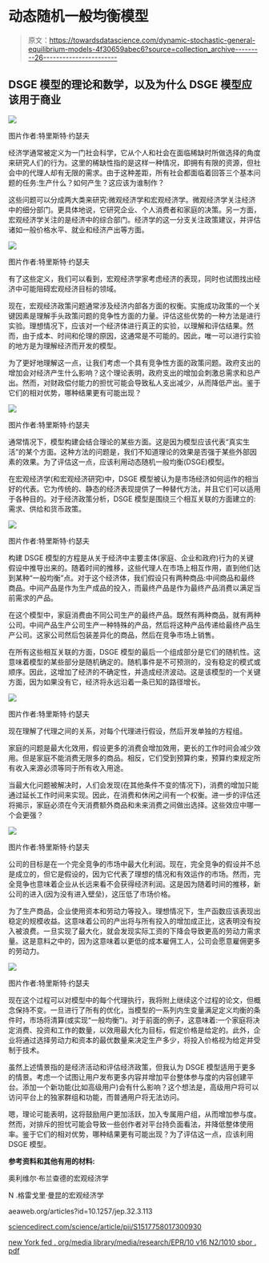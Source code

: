 # 动态随机一般均衡模型

> 原文：<https://towardsdatascience.com/dynamic-stochastic-general-equilibrium-models-4f30659abec6?source=collection_archive---------26----------------------->

## DSGE 模型的理论和数学，以及为什么 DSGE 模型应该用于商业

![](img/68f76ca5b5143d5835faffdafba0eb6b.png)

图片作者:特里斯特·约瑟夫

经济学通常被定义为一门社会科学，它从个人和社会在面临稀缺时所做选择的角度来研究人们的行为。这里的稀缺性指的是这样一种情况，即拥有有限的资源，但社会中的代理人却有无限的需求。由于这种差距，所有社会都面临着回答三个基本问题的任务:生产什么？如何产生？这应该为谁制作？

这些问题可以分成两大类来研究:微观经济学和宏观经济学。微观经济学关注经济中的细分部门。更具体地说，它研究企业、个人消费者和家庭的决策。另一方面，宏观经济学关注的是经济中的综合部门。经济学的这一分支关注政策建议，并评估诸如一般价格水平、就业和经济产出等方面。

![](img/6460359b62c9033adb4f502d7d958048.png)

图片作者:特里斯特·约瑟夫

有了这些定义，我们可以看到，宏观经济学家考虑经济的表现，同时也试图找出经济中可能阻碍宏观经济目标的领域。

现在，宏观经济政策问题通常涉及经济内部各方面的权衡。实施成功政策的一个关键因素是理解手头政策问题的竞争性方面的力量。评估这些优势的一种方法是进行实验。理想情况下，应该对一个经济体进行真正的实验，以理解和评估结果。然而，由于成本、时间和伦理的原因，这通常是不可能的。因此，唯一可以进行实验的地方是为理解经济而开发的模型。

为了更好地理解这一点，让我们考虑一个具有竞争性方面的政策问题。政府支出的增加会对经济产生什么影响？这个理论表明，政府支出的增加会刺激总需求和总产出。然而，对财政偿付能力的担忧可能会导致私人支出减少，从而降低产出。鉴于它们的相对优势，哪种结果更有可能出现？

![](img/f4f9316c41131822c309f53762e4d616.png)

图片作者:特里斯特·约瑟夫

通常情况下，模型构建会结合理论的某些方面。这是因为模型应该代表“真实生活”的某个方面。这种方法的问题是，我们不知道理论的效果是否强于某些外部因素的效果。为了评估这一点，应该利用动态随机一般均衡(DSGE)模型。

在宏观经济学(和宏观经济研究)中，DSGE 模型被认为是市场经济如何运作的相当好的代表。它为传统的、静态的经济表现提供了一种替代方法，并且它们可以适用于各种目的。对于经济政策分析，DSGE 模型是围绕三个相互关联的方面建立的:需求、供给和货币政策。

![](img/e708790f51bea9b9a05c1ec3998b7696.png)

图片作者:特里斯特·约瑟夫

构建 DSGE 模型的方程是从关于经济中主要主体(家庭、企业和政府)行为的关键假设中推导出来的。随着时间的推移，这些代理人在市场上相互作用，直到他们达到某种“一般均衡”点。对于这个经济体，我们假设只有两种商品:中间商品和最终商品。中间产品是作为生产成品的投入，而最终产品是作为最终产品消费以满足当前需求的产品。

在这个模型中，家庭消费由不同公司生产的最终产品。既然有两种商品，就有两种公司。中间产品生产公司生产一种特殊的产品，然后将这种产品传递给最终产品生产公司。这家公司然后包装差异化的商品，然后在竞争市场上销售。

在所有这些相互关联的方面，DSGE 模型的最后一个组成部分是它们的随机性。这意味着模型的某些部分是随机确定的。随机事件是不可预测的，没有稳定的模式或顺序。因此，这增加了经济的不确定性，并造成经济波动。这是该模型的一个关键方面，因为如果没有它，经济将永远沿着一条已知的路径增长。

![](img/7920259861089fb91fca878ce18089f9.png)

图片作者:特里斯特·约瑟夫

现在理解了代理之间的关系，对每个代理进行假设，然后开发单独的方程组。

家庭的问题是最大化效用，假设更多的消费会增加效用，更长的工作时间会减少效用。但是家庭不能消费无限多的商品。相反，它们受到预算约束，预算约束规定所有收入来源必须等同于所有收入用途。

当最大化问题被解决时，人们会发现(在其他条件不变的情况下)，消费的增加只能通过延长工作时间来实现。因此，在消费和休闲之间有一个权衡。进一步的评估还将揭示，家庭必须在今天消费额外商品和未来消费之间做出选择。这些效应中哪一个会更强？

![](img/75ec9f0f9fca2432a29a3d93bbde7b14.png)

图片作者:特里斯特·约瑟夫

公司的目标是在一个完全竞争的市场中最大化利润。现在，完全竞争的假设并不总是成立的，但它是假设的，因为它代表了理想的情况和有效运作的市场。然而，完全竞争也意味着企业从长远来看不会获得经济利润。这是因为随着时间的推移，新公司的进入(因为没有进入壁垒)，这压低了市场价格。

为了生产商品，企业使用资本和劳动力等投入。理想情况下，生产函数应该表现出稳定的规模收益。这意味着公司的产出将与所有投入的增加成正比，这表明没有投入被浪费。一旦实现了最大化，就会发现实际工资的下降会导致更高的劳动力需求量。这是意料之中的，因为这意味着以更低的成本雇佣工人，公司会愿意雇佣更多的劳动力。

![](img/fcfd521d4fd015ec2226896f5a5ad394.png)

图片作者:特里斯特·约瑟夫

现在这个过程可以对模型中的每个代理执行，我将附上继续这个过程的论文，但概念保持不变。一旦进行了所有的优化，当模型的一系列内生变量满足定义均衡的条件时，市场将清算(或实现“一般均衡”)。对于前面的例子，这意味着:一个家庭将决定消费、投资和工作的数量，以效用最大化为目标，假定价格是给定的。此外，企业将通过选择劳动力和资本的最优数量来决定生产多少，将投入价格视为给定并受制于技术。

虽然上述情景指的是经济活动和评估经济政策，但我认为 DSGE 模型适用于更多的情景。考虑一个试图让用户发布更多内容并增加平台整体参与度的内容创建平台。添加一个新功能(比如高级用户)会有什么影响？这个想法是，高级用户将可以访问平台上的独家群组和功能，而普通用户将无法访问。

嗯，理论可能表明，这将鼓励用户更加活跃，加入专属用户组，从而增加参与度。然而，对排斥的担忧可能会导致一些创作者对平台持负面看法，并降低整体使用率。鉴于它们的相对优势，哪种结果更有可能出现？为了评估这一点，应该利用 DSGE 模型。

**参考资料和其他有用的材料:**

奥利维尔·布兰查德的宏观经济学

N .格雷戈里·曼昆的宏观经济学

aeaweb.org/articles?id=10.1257/jep.32.3.113

[sciencedirect.com/science/article/pii/S1517758017300930](https://www.sciencedirect.com/science/article/pii/S1517758017300930)

[new York fed . org/media library/media/research/EPR/10 v16 N2/1010 sbor . pdf](https://www.newyorkfed.org/medialibrary/media/research/epr/10v16n2/1010sbor.pdf)